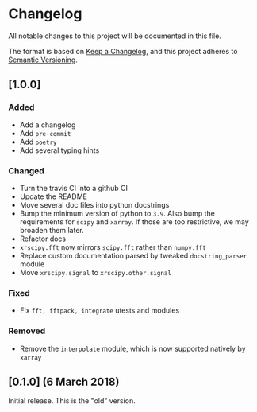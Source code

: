 # Changelog

All notable changes to this project will be documented in this file.

The format is based on [Keep a Changelog](https://keepachangelog.com/en/1.0.0/), and this project adheres
to [Semantic Versioning](https://semver.org/spec/v2.0.0.html).

## [1.0.0]

### Added

- Add a changelog
- Add `pre-commit`
- Add `poetry`
- Add several typing hints

### Changed

- Turn the travis CI into a github CI
- Update the README
- Move several doc files into python docstrings
- Bump the minimum version of python to `3.9`. Also bump the requirements for `scipy` and `xarray`. If those are too restrictive, we may broaden them later.
- Refactor docs
- `xrscipy.fft` now mirrors `scipy.fft` rather than `numpy.fft`
- Replace custom documentation parsed by tweaked `docstring_parser` module
- Move `xrscipy.signal` to `xrscipy.other.signal`

### Fixed

- Fix `fft, fftpack, integrate` utests and modules

### Removed

- Remove the `interpolate` module, which is now supported natively by `xarray`

## [0.1.0] (6 March 2018)

Initial release. This is the "old" version.

